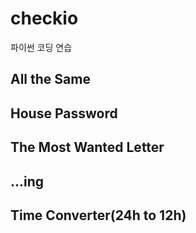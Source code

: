 # checkio
파이썬 코딩 연습

## All the Same
## House Password 
## The Most Wanted Letter
## ...ing
## Time Converter(24h to 12h)
